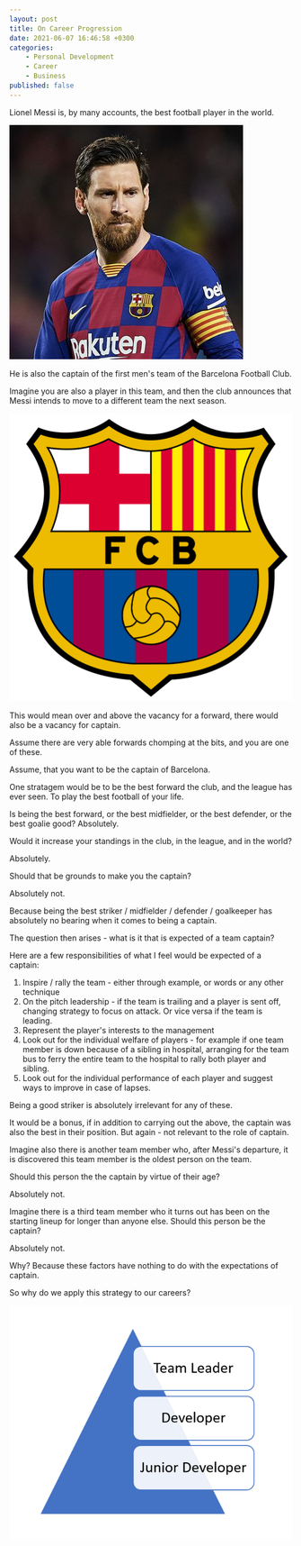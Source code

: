 ```yaml
---
layout: post
title: On Career Progression
date: 2021-06-07 16:46:58 +0300
categories:
    - Personal Development
    - Career
    - Business
published: false
---
```

Lionel Messi is, by many accounts, the best football player in the world.

![](../images/2021/06/Messi.png)

He is also the captain of the first men's team of the Barcelona Football Club.

Imagine you are also a player in this team, and then the club announces that Messi intends to move to a different team the next season.

![](../images/2021/06/Barcelona.png)

This would mean over and above the vacancy for a forward, there would also be a vacancy for captain.

Assume there are very able forwards chomping at the bits, and you are one of these.

Assume, that you want to be the captain of Barcelona.

One stratagem would be to be the best forward the club, and the league has ever seen. To play the best football of your life.

Is being the best forward, or the best midfielder, or the best defender, or the best goalie good? Absolutely.

Would it increase your standings in the club, in the league, and in the world?

Absolutely.

Should that be grounds to make you the captain?

Absolutely not.

Because being the best striker / midfielder / defender / goalkeeper has absolutely no bearing when it comes to being a captain.

The question then arises - what is it that is expected of a team captain?

Here are a few responsibilities of what I feel would be expected of a captain:

1. Inspire / rally the team - either through example, or words or any other technique
2. On the pitch leadership - if the team is trailing and a player is sent off, changing strategy to focus on attack. Or vice versa if the team is leading.
3. Represent the player's interests to the management
4. Look out for the individual welfare of players - for example if one team member is down because of a sibling in hospital, arranging for the team bus to ferry the entire team to the hospital to rally both player and sibling.
5. Look out for the individual performance of each player and suggest ways to improve in case of lapses.

Being a good striker is absolutely irrelevant for any of these.

It would be a bonus, if in addition to carrying out the above, the captain was also the best in their position. But again - not relevant to the role of captain.

Imagine also there is another team member who, after Messi's departure, it is discovered this team member is the oldest person on the team.

Should this person the the captain by virtue of their age?

Absolutely not.

Imagine there is a third team member who it turns out has been on the starting lineup for longer than anyone else. Should this person be the captain?

Absolutely not.

Why? Because these factors have nothing to do with the expectations of captain.

So why do we apply this strategy to our careers?

![](../images/2021/06/DeveloperHierarchy.png)